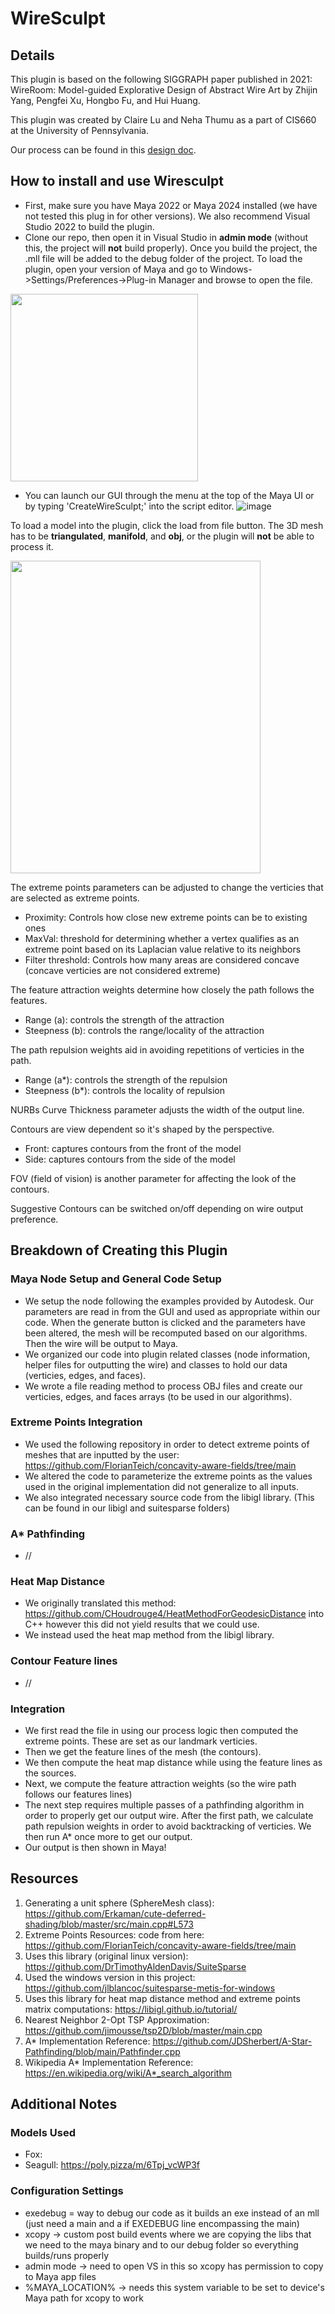 # WireSculpt

## Details
This plugin is based on the following SIGGRAPH paper published in 2021: WireRoom: Model-guided Explorative Design of Abstract Wire Art by Zhijin Yang, Pengfei Xu, Hongbo Fu, and Hui Huang.

This plugin was created by Claire Lu and Neha Thumu as a part of CIS660 at the University of Pennsylvania. 

Our process can be found in this [design doc](https://github.com/thumun/WireSculpt/blob/neha_code_cleanup/WireSculpt%20Design%20Doc.pdf).

## How to install and use Wiresculpt
- First, make sure you have Maya 2022 or Maya 2024 installed (we have not tested this plug in for other versions). We also recommend Visual Studio 2022 to build the plugin.
- Clone our repo, then open it in Visual Studio in **admin mode** (without this, the project will **not** build properly). Once you build the project, the .mll file will be added to the debug folder of the project. To load the plugin, open your version of Maya and go to Windows->Settings/Preferences->Plug-in Manager and browse to open the file. 
<img src="https://github.com/user-attachments/assets/7f9e323c-2ce6-48ed-91f4-5b060ca0d886" width="300" height="300">

- You can launch our GUI through the menu at the top of the Maya UI or by typing 'CreateWireSculpt;' into the script editor.
![image](https://github.com/user-attachments/assets/8a2a553a-3e11-473e-aedc-5255254671c5)

To load a model into the plugin, click the load from file button. The 3D mesh has to be **triangulated**, **manifold**, and **obj**, or the plugin will **not** be able to process it.

<img src="https://github.com/user-attachments/assets/42883115-418b-4b93-b8cc-7ad27ab0974a" width="400" height="500">

The extreme points parameters can be adjusted to change the verticies that are selected as extreme points. 
- Proximity: Controls how close new extreme points can be to existing ones
- MaxVal: threshold for determining whether a vertex qualifies as an extreme point based on its Laplacian value relative to its neighbors
- Filter threshold: Controls how many areas are considered concave (concave verticies are not considered extreme)

The feature attraction weights determine how closely the path follows the features.
 - Range (a): controls the strength of the attraction
 - Steepness (b): controls the range/locality of the attraction

The path repulsion weights aid in avoiding repetitions of verticies in the path.
- Range (a*): controls the strength of the repulsion
- Steepness (b*): controls the locality of repulsion

NURBs Curve Thickness parameter adjusts the width of the output line.

Contours are view dependent so it's shaped by the perspective.
- Front: captures contours from the front of the model 
- Side: captures contours from the side of the model

FOV (field of vision) is another parameter for affecting the look of the contours.

Suggestive Contours can be switched on/off depending on wire output preference.

## Breakdown of Creating this Plugin 
### Maya Node Setup and General Code Setup 
- We setup the node following the examples provided by Autodesk. Our parameters are read in from the GUI and used as appropriate within our code. When the generate button is clicked and the parameters have been altered, the mesh will be recomputed based on our algorithms. Then the wire will be output to Maya. 
- We organized our code into plugin related classes (node information, helper files for outputting the wire) and classes to hold our data (verticies, edges, and faces). 
- We wrote a file reading method to process OBJ files and create our verticies, edges, and faces arrays (to be used in our algorithms). 
### Extreme Points Integration 
- We used the following repository in order to detect extreme points of meshes that are inputted by the user: https://github.com/FlorianTeich/concavity-aware-fields/tree/main
- We altered the code to parameterize the extreme points as the values used in the original implementation did not generalize to all inputs. 
- We also integrated necessary source code from the libigl library. (This can be found in our libigl and suitesparse folders) 
### A* Pathfinding 
- //
### Heat Map Distance 
- We originally translated this method: https://github.com/CHoudrouge4/HeatMethodForGeodesicDistance into C++ however this did not yield results that we could use. 
- We instead used the heat map method from the libigl library. 
### Contour Feature lines 
- //
### Integration 
- We first read the file in using our process logic then computed the extreme points. These are set as our landmark verticies. 
- Then we get the feature lines of the mesh (the contours). 
- We then compute the heat map distance while using the feature lines as the sources.
- Next, we compute the feature attraction weights (so the wire path follows our features lines)
- The next step requires multiple passes of a pathfinding algorithm in order to properly get our output wire. After the first path, we calculate path repulsion weights in order to avoid backtracking of verticies. We then run A* once more to get our output.
- Our output is then shown in Maya!
## Resources
1. Generating a unit sphere (SphereMesh class): https://github.com/Erkaman/cute-deferred-shading/blob/master/src/main.cpp#L573
2. Extreme Points Resources:
code from here: https://github.com/FlorianTeich/concavity-aware-fields/tree/main
3. Uses this library (original linux version): https://github.com/DrTimothyAldenDavis/SuiteSparse
4. Used the windows version in this project: https://github.com/jlblancoc/suitesparse-metis-for-windows
5. Uses this library for heat map distance method and extreme points matrix computations: https://libigl.github.io/tutorial/
7. Nearest Neighbor 2-Opt TSP Approximation: https://github.com/jimousse/tsp2D/blob/master/main.cpp
9. A* Implementation Reference: https://github.com/JDSherbert/A-Star-Pathfinding/blob/main/Pathfinder.cpp
11. Wikipedia A* Implementation Reference: https://en.wikipedia.org/wiki/A*_search_algorithm

## Additional Notes 
### Models Used 
- Fox:
- Seagull: https://poly.pizza/m/6Tpj_vcWP3f
### Configuration Settings
- exedebug = way to debug our code as it builds an exe instead of an mll (just need a main and a if EXEDEBUG line encompassing the main)
- xcopy -> custom post build events where we are copying the libs that we need to the maya binary and to our debug folder so everything builds/runs properly
- admin mode -> need to open VS in this so xcopy has permission to copy to Maya app files
- %MAYA_LOCATION% -> needs this system variable to be set to device's Maya path for xcopy to work
